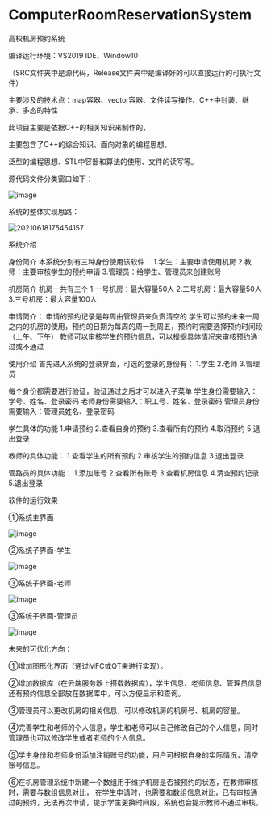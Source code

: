 # ComputerRoomReservationSystem
高校机房预约系统

编译运行环境：VS2019 IDE、Window10

（SRC文件夹中是源代码，Release文件夹中是编译好的可以直接运行的可执行文件）

主要涉及的技术点：map容器、vector容器、文件读写操作、C++中封装、继承、多态的特性





此项目主要是依据C++的相关知识来制作的，


主要包含了C++的综合知识、面向对象的编程思想、


泛型的编程思想、STL中容器和算法的使用、文件的读写等。


源代码文件分类窗口如下：

![image](https://github.com/loney123456/ComputerRoomReservationSystem/assets/35869270/d8b2fdcf-8fe9-45dc-9a0f-2da0eae0bbd4)

系统的整体实现思路：

![20210618175454157](https://github.com/loney123456/ComputerRoomReservationSystem/assets/35869270/16228587-502f-4bc4-b5e4-bf3b7712a9e5)

系统介绍

身份简介
本系统分别有三种身份使用该软件：
1.学生：主要申请使用机房
2.教师：主要审核学生的预约申请
3.管理员：给学生、管理员来创建账号

机房简介
机房一共有三个
1.一号机房：最大容量50人
2.二号机房：最大容量50人
3.三号机房：最大容量100人

申请简介：
申请的预约记录是每周由管理员来负责清空的
学生可以预约未来一周之内的机房的使用，预约的日期为每周的周一到周五，预约时需要选择预约时间段（上午、下午）
教师可以审核学生的预约信息，可以根据具体情况来审核预约通过或不通过

使用介绍
首先进入系统的登录界面，可选的登录的身份有：
1.学生
2.老师
3.管理员

每个身份都需要进行验证，验证通过之后才可以进入子菜单
学生身份需要输入：学号、姓名、登录密码
老师身份需要输入：职工号、姓名、登录密码
管理员身份需要输入：管理员姓名、登录密码

学生具体的功能
1.申请预约
2.查看自身的预约
3.查看所有的预约
4.取消预约
5.退出登录

教师的具体功能：
1.查看学生的所有预约
2.审核学生的预约信息
3.退出登录

管路员的具体功能：
1.添加账号
2.查看所有账号
3.查看机房信息
4.清空预约记录
5.退出登录

软件的运行效果

①系统主界面

![image](https://github.com/loney123456/ComputerRoomReservationSystem/assets/35869270/082c97be-78cd-41ee-a266-9d0ec7947ca1)

②系统子界面-学生

![image](https://github.com/loney123456/ComputerRoomReservationSystem/assets/35869270/51e41a0e-cecf-4ede-82da-060c62bb4ef1)

③系统子界面-老师

![image](https://github.com/loney123456/ComputerRoomReservationSystem/assets/35869270/f75171a0-6e73-4282-a561-e77290d05eda)

③系统子界面-管理员

![image](https://github.com/loney123456/ComputerRoomReservationSystem/assets/35869270/abe4be76-c597-4d7e-b671-b2bca66c69ac)


未来的可优化方向：

①增加图形化界面（通过MFC或QT来进行实现）。


②增加数据库（在云端服务器上搭载数据库），学生信息、老师信息、管理员信息还有预约信息全部放在数据库中，可以方便显示和查询。


③管理员可以更改机房的相关信息，可以修改机房的机房号、机房的容量。


④完善学生和老师的个人信息，学生和老师可以自己修改自己的个人信息，同时管理员也可以修改学生或者老师的个人信息。


⑤学生身份和老师身份添加注销账号的功能，用户可根据自身的实际情况，清空账号信息。


⑥在机房管理系统中新建一个数组用于维护机房是否被预约的状态，在教师审核时，需要与数组信息对比，
在学生申请时，也需要和数组信息对比，已有审核通过的预约，无法再次申请，提示学生更换时间段，系统也会提示教师不通过审核。


